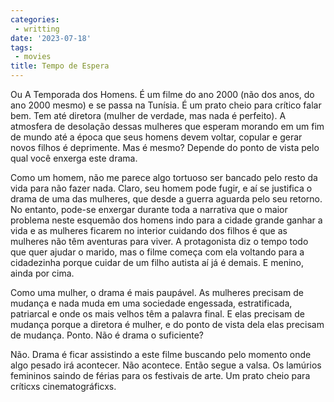 ```yaml
---
categories:
 - writting
date: '2023-07-18'
tags:
 - movies
title: Tempo de Espera
---
```


Ou A Temporada dos Homens. É um filme do ano 2000 (não dos anos, do ano 2000 mesmo) e se passa na Tunísia. É um prato cheio para crítico falar bem. Tem até diretora (mulher de verdade, mas nada é perfeito). A atmosfera de desolação dessas mulheres que esperam morando em um fim de mundo até a época que seus homens devem voltar, copular e gerar novos filhos é deprimente. Mas é mesmo? Depende do ponto de vista pelo qual você enxerga este drama.

Como um homem, não me parece algo tortuoso ser bancado pelo resto da vida para não fazer nada. Claro, seu homem pode fugir, e aí se justifica o drama de uma das mulheres, que desde a guerra aguarda pelo seu retorno. No entanto, pode-se enxergar durante toda a narrativa que o maior problema neste esquemão dos homens indo para a cidade grande ganhar a vida e as mulheres ficarem no interior cuidando dos filhos é que as mulheres não têm aventuras para viver. A protagonista diz o tempo todo que quer ajudar o marido, mas o filme começa com ela voltando para a cidadezinha porque cuidar de um filho autista aí já é demais. E menino, ainda por cima.

Como uma mulher, o drama é mais paupável. As mulheres precisam de mudança e nada muda em uma sociedade engessada, estratificada, patriarcal e onde os mais velhos têm a palavra final. E elas precisam de mudança porque a diretora é mulher, e do ponto de vista dela elas precisam de mudança. Ponto. Não é drama o suficiente?

Não. Drama é ficar assistindo a este filme buscando pelo momento onde algo pesado irá acontecer. Não acontece. Então segue a valsa. Os lamúrios femininos saindo de férias para os festivais de arte. Um prato cheio para críticxs cinematográficxs.
